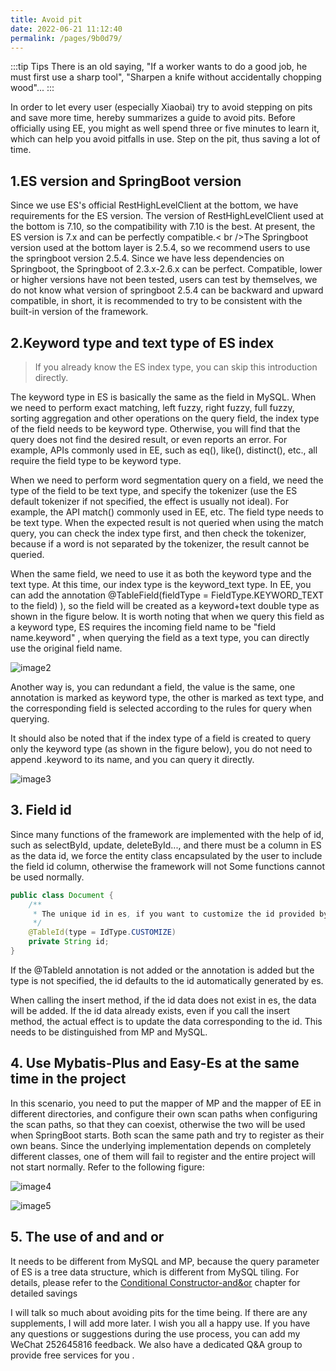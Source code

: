 ```yaml
---
title: Avoid pit
date: 2022-06-21 11:12:40
permalink: /pages/9b0d79/
---
```


:::tip Tips
There is an old saying, "If a worker wants to do a good job, he must first use a sharp tool", "Sharpen a knife without accidentally chopping wood"...
:::

In order to let every user (especially Xiaobai) try to avoid stepping on pits and save more time, hereby summarizes a guide to avoid pits. Before officially using EE, you might as well spend three or five minutes to learn it, which can help you avoid pitfalls in use. Step on the pit, thus saving a lot of time.

## 1.ES version and SpringBoot version
Since we use ES's official RestHighLevelClient at the bottom, we have requirements for the ES version. The version of RestHighLevelClient used at the bottom is 7.10, so the compatibility with 7.10 is the best. At present, the ES version is 7.x and can be perfectly compatible.< br />The Springboot version used at the bottom layer is 2.5.4, so we recommend users to use the springboot version 2.5.4. Since we have less dependencies on Springboot, the Springboot of 2.3.x-2.6.x can be perfect. Compatible, lower or higher versions have not been tested, users can test by themselves, we do not know what version of springboot 2.5.4 can be backward and upward compatible, in short, it is recommended to try to be consistent with the built-in version of the framework.

## 2.Keyword type and text type of ES index

> If you already know the ES index type, you can skip this introduction directly.

The keyword type in ES is basically the same as the field in MySQL. When we need to perform exact matching, left fuzzy, right fuzzy, full fuzzy, sorting aggregation and other operations on the query field, the index type of the field needs to be keyword type. Otherwise, you will find that the query does not find the desired result, or even reports an error. For example, APIs commonly used in EE, such as eq(), like(), distinct(), etc., all require the field type to be keyword type.

When we need to perform word segmentation query on a field, we need the type of the field to be text type, and specify the tokenizer (use the ES default tokenizer if not specified, the effect is usually not ideal). For example, the API match() commonly used in EE, etc. The field type needs to be text type. When the expected result is not queried when using the match query, you can check the index type first, and then check the tokenizer, because if a word is not separated by the tokenizer, the result cannot be queried.

When the same field, we need to use it as both the keyword type and the text type. At this time, our index type is the keyword_text type. In EE, you can add the annotation @TableField(fieldType = FieldType.KEYWORD_TEXT to the field) ), so the field will be created as a keyword+text double type as shown in the figure below. It is worth noting that when we query this field as a keyword type, ES requires the incoming field name to be "field name.keyword" , when querying the field as a text type, you can directly use the original field name.

![image2](https://iknow.hs.net/72818af6-7cc3-4833-b7a7-dbff845ce73e.png)

Another way is, you can redundant a field, the value is the same, one annotation is marked as keyword type, the other is marked as text type, and the corresponding field is selected according to the rules for query when querying.


It should also be noted that if the index type of a field is created to query only the keyword type (as shown in the figure below), you do not need to append .keyword to its name, and you can query it directly.

![image3](https://iknow.hs.net/87335e55-1fe3-44ed-920b-61354383e85a.png)

## 3. Field id

Since many functions of the framework are implemented with the help of id, such as selectById, update, deleteById..., and there must be a column in ES as the data id, we force the entity class encapsulated by the user to include the field id column, otherwise the framework will not Some functions cannot be used normally.
````java
public class Document {
    /**
     * The unique id in es, if you want to customize the id provided by the id in es, such as the id in MySQL, please specify the type in the annotation as customize or specify it directly in the global configuration file, so the id supports any data type)
     */
    @TableId(type = IdType.CUSTOMIZE)
    private String id;
}
````
If the @TableId annotation is not added or the annotation is added but the type is not specified, the id defaults to the id automatically generated by es.

When calling the insert method, if the id data does not exist in es, the data will be added. If the id data already exists, even if you call the insert method, the actual effect is to update the data corresponding to the id. This needs to be distinguished from MP and MySQL.

## 4. Use Mybatis-Plus and Easy-Es at the same time in the project
In this scenario, you need to put the mapper of MP and the mapper of EE in different directories, and configure their own scan paths when configuring the scan paths, so that they can coexist, otherwise the two will be used when SpringBoot starts. Both scan the same path and try to register as their own beans. Since the underlying implementation depends on completely different classes, one of them will fail to register and the entire project will not start normally. Refer to the following figure:

![image4](https://iknow.hs.net/30f08bc4-cb07-4ac6-8a52-59e062105238.png)

![image5](https://iknow.hs.net/1b5806d4-6c5b-48e6-a025-7746f89f0f6a.png)

## 5. The use of and and or

It needs to be different from MySQL and MP, because the query parameter of ES is a tree data structure, which is different from MySQL tiling. For details, please refer to the [Conditional Constructor-and&or](/pages/1cebb8/) chapter for detailed savings

I will talk so much about avoiding pits for the time being. If there are any supplements, I will add more later. I wish you all a happy use. If you have any questions or suggestions during the use process, you can add my WeChat 252645816 feedback. We also have a dedicated Q&A group to provide free services for you .